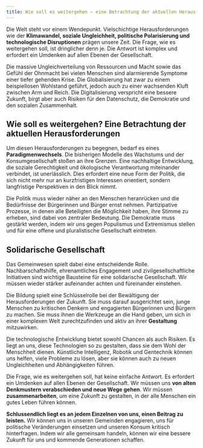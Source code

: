 ```yaml
--- 
title: Wie soll es weitergehen – eine Betrachtung der aktuellen Herausforderungen  
---
```

Die Welt steht vor einem Wendepunkt. Vielschichtige Herausforderungen wie der **Klimawandel, soziale Ungleichheit, politische Polarisierung und technologische Disruptionen** prägen unsere Zeit. Die Frage, wie es weitergehen soll, ist dringlicher denn je. Die Antwort ist komplex und erfordert ein Umdenken auf allen Ebenen der Gesellschaft.

Die massive Ungleichverteilung von Ressourcen und Macht sowie das Gefühl der Ohnmacht bei vielen Menschen sind alarmierende Symptome einer tiefer gehenden Krise. Die Globalisierung hat zwar zu einem beispiellosen Wohlstand geführt, jedoch auch zu einer wachsenden Kluft zwischen Arm und Reich. Die Digitalisierung verspricht eine bessere Zukunft, birgt aber auch Risiken für den Datenschutz, die Demokratie und den sozialen Zusammenhalt.

## **Wie soll es weitergehen? Eine Betrachtung der aktuellen Herausforderungen**

Um diesen Herausforderungen zu begegnen, bedarf es eines **Paradigmenwechsels**. Die bisherigen Modelle des Wachstums und der Konsumgesellschaft stoßen an ihre Grenzen. Eine nachhaltige Entwicklung, die soziale Gerechtigkeit und ökologische Verantwortung miteinander verbindet, ist unerlässlich. Dies erfordert eine neue Form der Politik, die sich nicht mehr nur an kurzfristigen Interessen orientiert, sondern langfristige Perspektiven in den Blick nimmt.

Die Politik muss wieder näher an den Menschen heranrücken und die Bedürfnisse der Bürgerinnen und Bürger ernst nehmen. Partizipative Prozesse, in denen alle Beteiligten die Möglichkeit haben, ihre Stimme zu erheben, sind dabei von zentraler Bedeutung. Die Demokratie muss gestärkt werden, indem wir uns gegen Populismus und Extremismus stellen und für eine offene und pluralistische Gesellschaft eintreten.

## Solidarische Gesellschaft

Das Gemeinwesen spielt dabei eine entscheidende Rolle. Nachbarschaftshilfe, ehrenamtliches Engagement und zivilgesellschaftliche Initiativen sind wichtige Bausteine für eine solidarische Gesellschaft. Wir müssen wieder stärker aufeinander achten und füreinander einstehen.

Die Bildung spielt eine Schlüsselrolle bei der Bewältigung der Herausforderungen der Zukunft. Sie muss darauf ausgerichtet sein, junge Menschen zu kritischen Denkern und engagierten Bürgerinnen und Bürgern zu machen. Sie muss ihnen die Werkzeuge an die Hand geben, um sich in einer komplexen Welt zurechtzufinden und aktiv an ihrer **Gestaltung** mitzuwirken.

Die technologische Entwicklung bietet sowohl Chancen als auch Risiken. Es liegt an uns, diese Technologien so zu gestalten, dass sie dem Wohl der Menschheit dienen. Künstliche Intelligenz, Robotik und Gentechnik können uns helfen, viele Probleme zu lösen, aber sie können auch zu neuen Ungleichheiten und Abhängigkeiten führen.

Die Frage, wie es weitergehen soll, hat keine einfache Antwort. Es erfordert ein Umdenken auf allen Ebenen der Gesellschaft. Wir müssen uns **von alten Denkmustern verabschieden und neue Wege gehen**. Wir müssen **zusammenarbeiten**, um eine Zukunft zu gestalten, in der alle Menschen ein gutes Leben führen können.

**Schlussendlich liegt es an jedem Einzelnen von uns, einen Beitrag zu leisten.** Wir können uns in unseren Gemeinden engagieren, uns für politische Veränderungen einsetzen und unseren Konsum kritisch hinterfragen. Indem wir alle gemeinsam handeln, können wir eine bessere Zukunft für uns und kommende Generationen schaffen.

